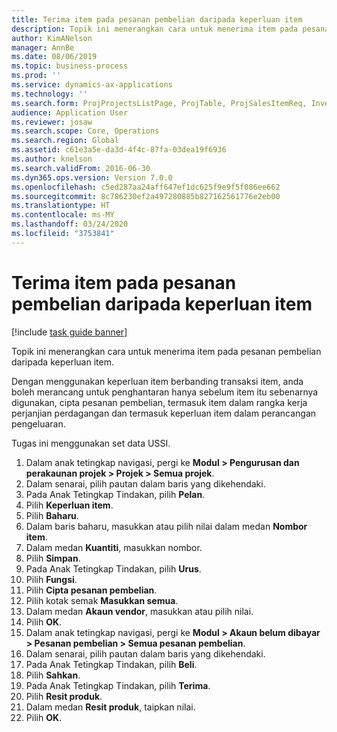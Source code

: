 ```yaml
---
title: Terima item pada pesanan pembelian daripada keperluan item
description: Topik ini menerangkan cara untuk menerima item pada pesanan pembelian daripada keperluan item.
author: KimANelson
manager: AnnBe
ms.date: 08/06/2019
ms.topic: business-process
ms.prod: ''
ms.service: dynamics-ax-applications
ms.technology: ''
ms.search.form: ProjProjectsListPage, ProjTable, ProjSalesItemReq, InventItemIdLookupSimple, PurchCreateFromSalesOrder, VendAccountItemLookup, PurchTable, PurchEditLines
audience: Application User
ms.reviewer: josaw
ms.search.scope: Core, Operations
ms.search.region: Global
ms.assetid: c61e3a5e-da3d-4f4c-87fa-03dea19f6936
ms.author: knelson
ms.search.validFrom: 2016-06-30
ms.dyn365.ops.version: Version 7.0.0
ms.openlocfilehash: c5ed287aa24aff647ef1dc625f9e9f5f086ee662
ms.sourcegitcommit: 8c786230ef2a497280885b827162561776e2eb00
ms.translationtype: HT
ms.contentlocale: ms-MY
ms.lasthandoff: 03/24/2020
ms.locfileid: "3753841"
---
```

# <a name="receive-items-on-purchase-order-from-item-requirement"></a>Terima item pada pesanan pembelian daripada keperluan item

[!include [task guide banner](../../includes/task-guide-banner.md)]

Topik ini menerangkan cara untuk menerima item pada pesanan pembelian daripada keperluan item.

Dengan menggunakan keperluan item berbanding transaksi item, anda boleh merancang untuk penghantaran hanya sebelum item itu sebenarnya digunakan, cipta pesanan pembelian, termasuk item dalam rangka kerja perjanjian perdagangan dan termasuk keperluan item dalam perancangan pengeluaran. 

Tugas ini menggunakan set data USSI.

1. Dalam anak tetingkap navigasi, pergi ke **Modul > Pengurusan dan perakaunan projek > Projek > Semua projek**.
2. Dalam senarai, pilih pautan dalam baris yang dikehendaki.
3. Pada Anak Tetingkap Tindakan, pilih **Pelan**.
4. Pilih **Keperluan item**.
5. Pilih **Baharu**.
6. Dalam baris baharu, masukkan atau pilih nilai dalam medan **Nombor item**.
7. Dalam medan **Kuantiti**, masukkan nombor.
8. Pilih **Simpan**.
9. Pada Anak Tetingkap Tindakan, pilih **Urus**.
10. Pilih **Fungsi**.
11. Pilih **Cipta pesanan pembelian**.
12. Pilih kotak semak **Masukkan semua**.
13. Dalam medan **Akaun vendor**, masukkan atau pilih nilai.
14. Pilih **OK**.
15. Dalam anak tetingkap navigasi, pergi ke **Modul > Akaun belum dibayar > Pesanan pembelian > Semua pesanan pembelian**.
16. Dalam senarai, pilih pautan dalam baris yang dikehendaki.
17. Pada Anak Tetingkap Tindakan, pilih **Beli**.
18. Pilih **Sahkan**.
19. Pada Anak Tetingkap Tindakan, pilih **Terima**.
20. Pilih **Resit produk**.
21. Dalam medan **Resit produk**, taipkan nilai.
22. Pilih **OK**.

